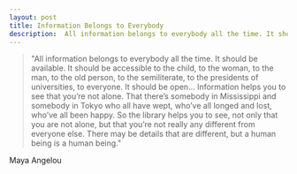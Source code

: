 ```yaml
---
layout: post
title: Information Belongs to Everybody
description:  All information belongs to everybody all the time. It should be available. It should be accessible.
---
```


>"All information belongs to everybody all the time. It should be available. It should be accessible to the child, to the woman, to the man, to the old person, to the semiliterate, to the presidents of universities, to everyone. It should be open... 
Information helps you to see that you’re not alone. That there’s somebody in Mississippi and somebody in Tokyo who all have wept, who’ve all longed and lost, who’ve all been happy. So the library helps you to see, not only that you are not alone, but that you’re not really any different from everyone else. There may be details that are different, but a human being is a human being."

  Maya Angelou
